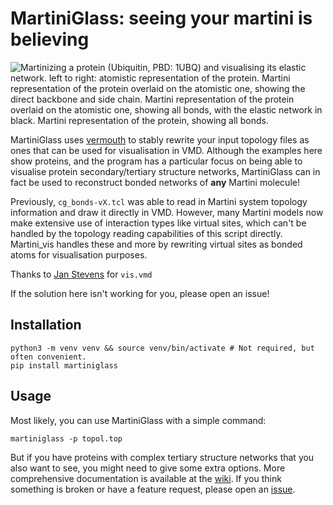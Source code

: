 # MartiniGlass: seeing your martini is believing
![Martinizing a protein (Ubiquitin, PBD: 1UBQ) and visualising its elastic network.
left to right: atomistic representation of the protein. 
Martini representation of the protein overlaid on the atomistic one, showing the direct backbone and side chain.
Martini representation of the protein overlaid on the atomistic one, showing all bonds, with the elastic network in black.
Martini representation of the protein, showing all bonds.](image.png "Visualising elastic networks")

MartiniGlass uses [vermouth](https://github.com/marrink-lab/vermouth-martinize) to stably rewrite your input topology files as ones that can be used for visualisation in VMD.
Although the examples here show proteins, and the program has a particular focus on being able to visualise protein secondary/tertiary structure networks, MartiniGlass can in fact 
be used to reconstruct bonded networks of **any** Martini molecule!

Previously, `cg_bonds-vX.tcl` was able to read in Martini system topology information and draw it directly in VMD.
However, many Martini models now make extensive use of interaction types like virtual sites, which can't be handled
by the topology reading capabilities of this script directly. Martini_vis handles these and more by rewriting 
virtual sites as bonded atoms for visualisation purposes.

Thanks to [Jan Stevens](https://github.com/jan-stevens) for `vis.vmd`

If the solution here isn't working for you, please open an issue!

## Installation

```commandline
python3 -m venv venv && source venv/bin/activate # Not required, but often convenient.
pip install martiniglass
```

## Usage

Most likely, you can use MartiniGlass with a simple command:

```
martiniglass -p topol.top
```

But if you have proteins with complex tertiary structure networks that you also want to see, you might need to give some extra options. More comprehensive documentation is
available at the [wiki](https://github.com/Martini-Force-Field-Initiative/MartiniGlass/wiki). If you think something is broken or have a feature request, please open an 
[issue](https://github.com/Martini-Force-Field-Initiative/MartiniGlass/issues).
